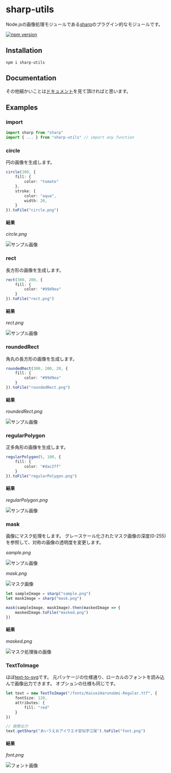 # sharp-utils
Node.jsの画像処理モジュールである[sharp](https://www.npmjs.com/package/sharp)のプラグイン的なモジュールです。

[![npm version](https://badge.fury.io/js/sharp-utils.svg)](https://badge.fury.io/js/sharp-utils)

## Installation
```
npm i sharp-utils
```

## Documentation
その他細かいことは[ドキュメント](./docs/modules.md)を見て頂ければと思います。

## Examples

### import

```ts
import sharp from "sharp"
import { ... } from "sharp-utils" // import any function
```

### circle
円の画像を生成します。

```ts
circle(100, {
    fill: {
        color: "tomato"
    },
    stroke: {
        color: "aqua",
        width: 20,
    }
}).toFile("circle.png")
```

#### 結果
*circle.png*

![サンプル画像](./sample/circle.png "サンプル画像")

### rect
長方形の画像を生成します。

```ts
rect(300, 200, {
    fill: {
        color: "#99d9ea"
    }
}).toFile("rect.png")
```

#### 結果
*rect.png*

![サンプル画像](./sample/rect.png "サンプル画像")

### roundedRect
角丸の長方形の画像を生成します。

```ts
roundedRect(300, 200, 20, {
    fill: {
        color: "#99d9ea"
    }
}).toFile("roundedRect.png")
```

#### 結果
*roundedRect.png*

![サンプル画像](./sample/roundedRect.png "サンプル画像")

### regularPolygon
正多角形の画像を生成します。

```ts
regularPolygon(5, 100, {
    fill: {
        color: "#dac2ff"
    }
}).toFile("regularPolygon.png")
```

#### 結果
*regularPolygon.png*

![サンプル画像](./sample/regularPolygon.png "サンプル画像")

### mask
画像にマスク処理をします。
グレースケール化されたマスク画像の深度(0-255)を参照して、対称の画像の透明度を変更します。

*sample.png*

![サンプル画像](./sample/sample.png "サンプル画像")

*mask.png*

![マスク画像](./sample/mask.png "マスク画像")

```ts
let sampleImage = sharp("sample.png")
let maskImage = sharp("mask.png")

mask(sampleImage, maskImage).then(maskedImage => {
    maskedImage.toFile("masked.png")
})
```

#### 結果
*masked.png*

![マスク処理後の画像](./sample/masked.png "マスク処理後の画像")

### TextToImage
ほぼ[text-to-svg](https://www.npmjs.com/package/text-to-svg)です。
元パッケージの仕様通り、ローカルのフォントを読み込んで画像出力できます。
オプションの仕様も同じです。

```ts
let text = new TextToImage("/fonts/KaiseiHarunoUmi-Regular.ttf", {
    fontSize: 120,
    attributes: {
        fill: "red"
    }
})

// 画像出力
text.getSharp("あいうえおアイウエオ安似宇江尾").toFile("font.png")
```

#### 結果
*font.png*

![フォント画像](./sample/font.png "フォント画像")